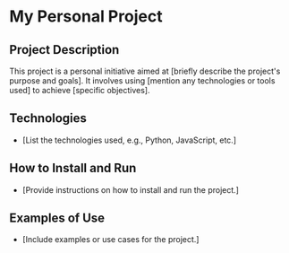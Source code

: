 

# My Personal Project

## Project Description
This project is a personal initiative aimed at [briefly describe the project's purpose and goals]. It involves using [mention any technologies or tools used] to achieve [specific objectives].

## Technologies
- [List the technologies used, e.g., Python, JavaScript, etc.]

## How to Install and Run
- [Provide instructions on how to install and run the project.]

## Examples of Use
- [Include examples or use cases for the project.]
